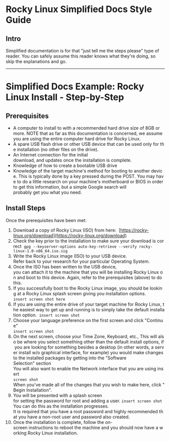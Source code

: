 # Rocky Linux Simplified Docs Style Guide

## Intro

Simplified documentation is for that "just tell me the steps please" type of reader. You can safely assume this reader knows what they're doing, so skip the explanations and go.

----

# Simplified Docs Example: Rocky Linux Install - Step-by-Step

## Prerequisites

* A computer to install to with a recommended hard drive size of 8GB or more. NOTE that as far as this documentation is concerned, we assume you are using the entire computer hard drive for Rocky Linux.
* A spare USB flash drive or other USB device that can be used only for the installation (no other files on the drive).
* An Internet connection for the initial download, and updates once the installation is complete.
* Knowledge of how to create a bootable USB drive
* Knowledge of the target machine's method for booting to another device. This is typically done by a key pressed during the POST. You may have to do a little research on your machine's motherboard or BIOS in order to get this information, but a simple Google search will probably get you what you need.

## Install Steps

Once the prerequisites have been met:

1. Download a copy of Rocky Linux (ISO) from here:  [https://rocky-linux.org/download](https://rocky-linux.org/download)
2. Check the key prior to the installation to make sure your download is correct  
`gpg --keyserver-options auto-key-retrieve --verify rocky-linux-1.0-x86_64.iso.sig`
3. Write the Rocky Linux image (ISO) to your USB device. Refer back to your research for your particular Operating System.
4. Once the ISO has been written to the USB device, you can attach it to the machine that you will be installing Rocky Linux on and boot to this device. Again, refer to the prerequisites (above) to do this.
5. If you successfully boot to the Rocky Linux image, you should be looking at a Rocky Linux splash screen giving you installation options.  
`insert screen shot here`
6. If you are using the entire drive of your target machine for Rocky Linux, the easiest way to get up and running is to simply take the default installation option.  
`insert screen shot`
7. Choose your language preference on the first screen and click "Continue"  
`insert screen shot`
8. On the next screen, choose your Time Zone, Keyboard, etc., This will also be where you select something other than the default install options, if you are looking for something besides a desktop (in other words, a server install w/o graphical interface, for example) you would make changes to the installed packages by getting into the "Software Selection" section You will also want to enable the Network interface that you are using insert  
`screen shot`  
When you've made all of the changes that you wish to make here, click "Begin Installation".
9. You will be presented with a splash screen for setting the password for root and adding a user.
`insert screen shot`  
You can do this as the installation progresses. It is required that you have a root password and highly recommended that you have a non-root user and password also created.
10. Once the installation is complete, follow the on-screen instructions to reboot the machine and you should now have a working Rocky Linux installation.
